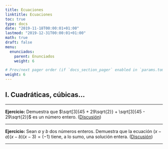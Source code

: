 ```yaml
---
title: Ecuaciones
linktitle: Ecuaciones
toc: true
type: docs
date: "2019-11-18T00:00:01+01:00"
lastmod: "2019-12-31T00:00:01+01:00"
math: true
draft: false
menu:
  enunciados:
    parent: Enunciados
    weight: 6

# Prev/next pager order (if `docs_section_pager` enabled in `params.toml`)
weight: 6
---
```


## I. Cuadráticas, cúbicas...

---

**Ejercicio:** Demuestra que $\sqrt[3]{45 + 29\sqrt{2}} + \sqrt[3]{45 - 29\sqrt{2}}$ es un número entero. ([Discusión](/2019/11/18/enunciados-propuestos-xxv/))

---

**Ejercicio:** Sean $a$ y $b$ dos números enteros. Demuestra que la ecuación $(x - a)(x - b)(x - 3) = (-1)$ tiene, a lo sumo, una solución entera. ([Discusión](/2019/12/31/enunciados-propuestos-xxviii/))

---
